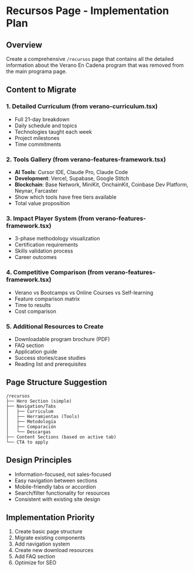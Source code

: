 # Recursos Page - Implementation Plan

## Overview
Create a comprehensive `/recursos` page that contains all the detailed information about the Verano En Cadena program that was removed from the main programa page.

## Content to Migrate

### 1. Detailed Curriculum (from verano-curriculum.tsx)
- Full 21-day breakdown
- Daily schedule and topics
- Technologies taught each week
- Project milestones
- Time commitments

### 2. Tools Gallery (from verano-features-framework.tsx)
- **AI Tools**: Cursor IDE, Claude Pro, Claude Code
- **Development**: Vercel, Supabase, Google Stitch
- **Blockchain**: Base Network, MiniKit, OnchainKit, Coinbase Dev Platform, Neynar, Farcaster
- Show which tools have free tiers available
- Total value proposition

### 3. Impact Player System (from verano-features-framework.tsx)
- 3-phase methodology visualization
- Certification requirements
- Skills validation process
- Career outcomes

### 4. Competitive Comparison (from verano-features-framework.tsx)
- Verano vs Bootcamps vs Online Courses vs Self-learning
- Feature comparison matrix
- Time to results
- Cost comparison

### 5. Additional Resources to Create
- Downloadable program brochure (PDF)
- FAQ section
- Application guide
- Success stories/case studies
- Reading list and prerequisites

## Page Structure Suggestion

```
/recursos
├── Hero Section (simple)
├── Navigation/Tabs
│   ├── Curriculum
│   ├── Herramientas (Tools)
│   ├── Metodología
│   ├── Comparación
│   └── Descargas
├── Content Sections (based on active tab)
└── CTA to apply

```

## Design Principles
- Information-focused, not sales-focused
- Easy navigation between sections
- Mobile-friendly tabs or accordion
- Search/filter functionality for resources
- Consistent with existing site design

## Implementation Priority
1. Create basic page structure
2. Migrate existing components
3. Add navigation system
4. Create new download resources
5. Add FAQ section
6. Optimize for SEO